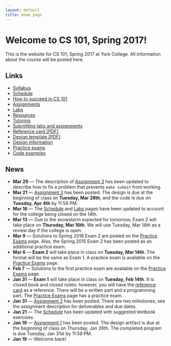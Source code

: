 ```yaml
---
layout: default
title: Home page
---
```


# Welcome to CS 101, Spring 2017!

This is the website for CS 101, Spring 2017 at York College.
All information about the course will be posted here.

## Links

* [Syllabus](syllabus.html)
* [Schedule](schedule.html)
* [How to succeed in CS 101](success.html)
* [Assignments](assign/index.html)
* [Labs](labs/index.html)
* [Resources](resources.html)
* [Tutoring](tutoring.html)
* [Submitting labs and assignments](submitting.html)
* [Reference card \[PDF\]](refcard.pdf)
* [Design template \[PDF\]](design-template.pdf)
* [Design information](design/index.html)
* [Practice exams](practice/index.html)
* [Code examples](examples/index.html)

## News

* **Mar 29** &mdash; The description of [Assignment 3](assign/assign03.html) has been updated to describe how to fix a problem that prevents `make submit` from working.
* **Mar 21** &mdash; [Assignment 3](assign/assign03.html) has been posted.  The design is due at the beginning of class on **Tuesday, Mar 28th**, and the code is due on **Tuesday, Apr 4th** by 11:59 PM.
* **Mar 16** &mdash; The [Schedule](schedule.html) and [Labs](labs/index.html) pages have been updated to account for the college being closed on the 14th.
* **Mar 13** &mdash; Due to the snowstorm expected for tomorrow, Exam 2 will take place on **Thursday, Mar 16th**.  We will use Tuesday, Mar 14th as a review day if the college is open.
* **Mar 9** &mdash; Solutions to Spring 2016 Exam 2 are posted on the [Practice Exams](practice/index.html) page.  Also, the Spring 2015 Exam 2 has been posted as an additional practice exam.
* **Mar 6** &mdash; **Exam 2** will take place in class on **Tuesday, Mar 14th**.  The format will be the same as Exam 1.  A practice exam is available on the [Practice Exams](practice/index.html) page.
* **Feb 7** &mdash; Solutions to the first practice exam are available on the [Practice Exams](practice/index.html) page.
* **Jan 31** &mdash; **Exam 1** will take place in class on **Tuesday, Feb 14th**.  It is closed book and closed notes: however, you will have the [reference card](refcard.pdf) as a reference.  There will be a written part and a programming part.  The [Practice Exams](practice/index.html) page has a practice exam.
* **Jan 31** &mdash; [Assignment 2](assign/assign02.html) has been posted.  There are two milestones; see the assignment description for deliverables and due dates.
* **Jan 21** &mdash; The [Schedule](schedule.html) has been updated with suggested textbook exercises.
* **Jan 19** &mdash; [Assignment 1](assign/assign01.html) has been posted.  The design artifact is due at the beginning of class on Thursday, Jan 26th.  The completed program is due Tuesday, Jan 31st by 11:59 PM.
* **Jan 19** &mdash; Welcome back!
